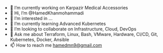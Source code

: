 

- 🔭 I’m currently working on Karpazir Medical Accessories
- 👋 Hi, I’m @HamedKhanmohammadi
- 👀 I’m interested in ...
- 🌱 I’m currently learning Advanced Kubernetes
- 💞️ I’m looking to collaborate on Infrastructure, Cloud, DevOps
- 💬 Ask me about Terraform, Linux, Bash, VMware, Hardware, CI/CD, Git, Kubernetes, Docker, Ansible
- 📫 How to reach me hamedmn9@gmail.com


<!---
HamedKhanmohammadi/HamedKhanmohammadi is a ✨ special ✨ repository because its `README.md` (this file) appears on your GitHub profile.
You can click the Preview link to take a look at your changes.
--->
